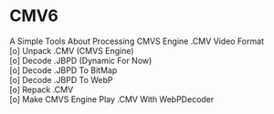 # CMV6
A Simple Tools About Processing CMVS Engine .CMV Video Format  
[o] Unpack .CMV (CMVS Engine)  
[o] Decode .JBPD (Dynamic For Now)  
[o] Decode .JBPD To BitMap  
[o] Decode .JBPD To WebP  
[o] Repack .CMV  
[o] Make CMVS Engine Play .CMV With WebPDecoder  
